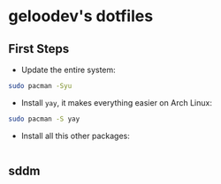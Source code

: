 # geloodev's dotfiles

## First Steps

- Update the entire system:

```sh
sudo pacman -Syu
```

- Install `yay`, it makes everything easier on Arch Linux:

```sh
sudo pacman -S yay
```

- Install all this other packages:

```sh
```

## sddm

